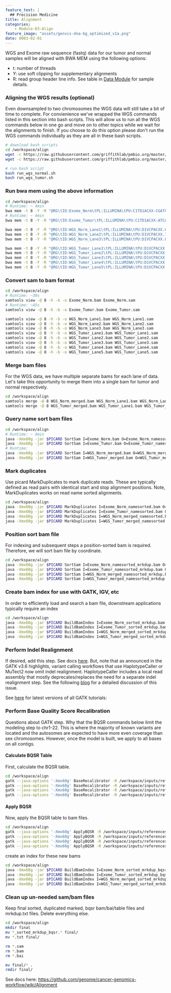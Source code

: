 ```yaml
---
feature_text: |
  ## Precision Medicine
title: Alignment
categories:
    - Module-03-Align
feature_image: "assets/genvis-dna-bg_optimized_v1a.png"
date: 0003-02-01
---
```


WGS and Exome raw sequence (fastq) data for our tumor and normal samples will be aligned with BWA MEM using the following options:

- t: number of threads
- Y: use soft clipping for supplementary alignments
- R: read group header line info. See table in [Data Module](/module-02-inputs/0002/05/01/Data/) for sample details.

### Aligning the WGS results (optional)

Even downsampled to two chromosomes the WGS data will still take a bit of time to complete. For convienience we've wrapped the WGS commands listed in this section into bash scripts. This will allow us to run all the WGS commands below in one go and move on to other topics while we wait for the alignments to finish. If you choose to do this option please don't run the WGS commands individually as they are all in these bash scripts.

```bash
# download bash scripts
cd /workspace/align
wget -c https://raw.githubusercontent.com/griffithlab/pmbio.org/master/assets/course_scripts/run_wgs_normal.sh
wget -c https://raw.githubusercontent.com/griffithlab/pmbio.org/master/assets/course_scripts/run_wgs_tumor.sh

# run bash script
bash run_wgs_normal.sh
bash run_wgs_tumor.sh
```

### Run bwa mem using the above information

```bash
cd /workspace/align
# Runtime: ~ 4min
bwa mem -t 8 -Y -R "@RG\tID:Exome_Norm\tPL:ILLUMINA\tPU:C1TD1ACXX-CGATGT.7\tLB:exome_norm_lib1\tSM:HCC1395BL_DNA" -o /workspace/align/Exome_Norm.sam /workspace/inputs/references/genome/ref_genome.fa /workspace/inputs/data/fastq/Exome_Norm/Exome_Norm_R1.fastq.gz /workspace/inputs/data/fastq/Exome_Norm/Exome_Norm_R2.fastq.gz
# Runtime: ~ 4min
bwa mem -t 8 -Y -R "@RG\tID:Exome_Tumor\tPL:ILLUMINA\tPU:C1TD1ACXX-ATCACG.7\tLB:exome_tumor_lib1\tSM:HCC1395_DNA" -o /workspace/align/Exome_Tumor.sam /workspace/inputs/references/genome/ref_genome.fa /workspace/inputs/data/fastq/Exome_Tumor/Exome_Tumor_R1.fastq.gz /workspace/inputs/data/fastq/Exome_Tumor/Exome_Tumor_R2.fastq.gz

bwa mem -t 8 -Y -R "@RG\tID:WGS_Norm_Lane1\tPL:ILLUMINA\tPU:D1VCPACXX.6\tLB:wgs_norm_lib1\tSM:HCC1395BL_DNA" -o /workspace/align/WGS_Norm_Lane1.sam /workspace/inputs/references/genome/ref_genome.fa /workspace/inputs/data/fastq/WGS_Norm/WGS_Norm_Lane1_R1.fastq.gz /workspace/inputs/data/fastq/WGS_Norm/WGS_Norm_Lane1_R2.fastq.gz
bwa mem -t 8 -Y -R "@RG\tID:WGS_Norm_Lane2\tPL:ILLUMINA\tPU:D1VCPACXX.7\tLB:wgs_norm_lib2\tSM:HCC1395BL_DNA" -o /workspace/align/WGS_Norm_Lane2.sam /workspace/inputs/references/genome/ref_genome.fa /workspace/inputs/data/fastq/WGS_Norm/WGS_Norm_Lane2_R1.fastq.gz /workspace/inputs/data/fastq/WGS_Norm/WGS_Norm_Lane2_R2.fastq.gz
bwa mem -t 8 -Y -R "@RG\tID:WGS_Norm_Lane3\tPL:ILLUMINA\tPU:D1VCPACXX.8\tLB:wgs_norm_lib3\tSM:HCC1395BL_DNA" -o /workspace/align/WGS_Norm_Lane3.sam /workspace/inputs/references/genome/ref_genome.fa /workspace/inputs/data/fastq/WGS_Norm/WGS_Norm_Lane3_R1.fastq.gz /workspace/inputs/data/fastq/WGS_Norm/WGS_Norm_Lane3_R2.fastq.gz

bwa mem -t 8 -Y -R "@RG\tID:WGS_Tumor_Lane1\tPL:ILLUMINA\tPU:D1VCPACXX.1\tLB:wgs_tumor_lib1\tSM:HCC1395_DNA" -o /workspace/align/WGS_Tumor_Lane1.sam /workspace/inputs/references/genome/ref_genome.fa /workspace/inputs/data/fastq/WGS_Tumor/WGS_Tumor_Lane1_R1.fastq.gz /workspace/inputs/data/fastq/WGS_Tumor/WGS_Tumor_Lane1_R2.fastq.gz
bwa mem -t 8 -Y -R "@RG\tID:WGS_Tumor_Lane2\tPL:ILLUMINA\tPU:D1VCPACXX.2\tLB:wgs_tumor_lib1\tSM:HCC1395_DNA" -o /workspace/align/WGS_Tumor_Lane2.sam /workspace/inputs/references/genome/ref_genome.fa /workspace/inputs/data/fastq/WGS_Tumor/WGS_Tumor_Lane2_R1.fastq.gz /workspace/inputs/data/fastq/WGS_Tumor/WGS_Tumor_Lane2_R2.fastq.gz
bwa mem -t 8 -Y -R "@RG\tID:WGS_Tumor_Lane3\tPL:ILLUMINA\tPU:D1VCPACXX.3\tLB:wgs_tumor_lib2\tSM:HCC1395_DNA" -o /workspace/align/WGS_Tumor_Lane3.sam /workspace/inputs/references/genome/ref_genome.fa /workspace/inputs/data/fastq/WGS_Tumor/WGS_Tumor_Lane3_R1.fastq.gz /workspace/inputs/data/fastq/WGS_Tumor/WGS_Tumor_Lane3_R2.fastq.gz
bwa mem -t 8 -Y -R "@RG\tID:WGS_Tumor_Lane4\tPL:ILLUMINA\tPU:D1VCPACXX.4\tLB:wgs_tumor_lib2\tSM:HCC1395_DNA" -o /workspace/align/WGS_Tumor_Lane4.sam /workspace/inputs/references/genome/ref_genome.fa /workspace/inputs/data/fastq/WGS_Tumor/WGS_Tumor_Lane4_R1.fastq.gz /workspace/inputs/data/fastq/WGS_Tumor/WGS_Tumor_Lane4_R2.fastq.gz
bwa mem -t 8 -Y -R "@RG\tID:WGS_Tumor_Lane5\tPL:ILLUMINA\tPU:D1VCPACXX.5\tLB:wgs_tumor_lib3\tSM:HCC1395_DNA" -o /workspace/align/WGS_Tumor_Lane5.sam /workspace/inputs/references/genome/ref_genome.fa /workspace/inputs/data/fastq/WGS_Tumor/WGS_Tumor_Lane5_R1.fastq.gz /workspace/inputs/data/fastq/WGS_Tumor/WGS_Tumor_Lane5_R2.fastq.gz
```

### Convert sam to bam format

```bash
cd /workspace/align
# Runtime: ~30s
samtools view -@ 8 -h -b -o Exome_Norm.bam Exome_Norm.sam
# Runtime: ~45s
samtools view -@ 8 -h -b -o Exome_Tumor.bam Exome_Tumor.sam

samtools view -@ 8 -h -b -o WGS_Norm_Lane1.bam WGS_Norm_Lane1.sam
samtools view -@ 8 -h -b -o WGS_Norm_Lane2.bam WGS_Norm_Lane2.sam
samtools view -@ 8 -h -b -o WGS_Norm_Lane3.bam WGS_Norm_Lane3.sam
samtools view -@ 8 -h -b -o WGS_Tumor_Lane1.bam WGS_Tumor_Lane1.sam
samtools view -@ 8 -h -b -o WGS_Tumor_Lane2.bam WGS_Tumor_Lane2.sam
samtools view -@ 8 -h -b -o WGS_Tumor_Lane3.bam WGS_Tumor_Lane3.sam
samtools view -@ 8 -h -b -o WGS_Tumor_Lane4.bam WGS_Tumor_Lane4.sam
samtools view -@ 8 -h -b -o WGS_Tumor_Lane5.bam WGS_Tumor_Lane5.sam
```

### Merge bam files

For the WGS data, we have multiple separate bams for each lane of data. Let's take this opportunity to merge them into a single bam for tumor and normal respectively.

```bash
cd /workspace/align
samtools merge -@ 8 WGS_Norm_merged.bam WGS_Norm_Lane1.bam WGS_Norm_Lane2.bam WGS_Norm_Lane3.bam
samtools merge -@ 8 WGS_Tumor_merged.bam WGS_Tumor_Lane1.bam WGS_Tumor_Lane2.bam WGS_Tumor_Lane3.bam WGS_Tumor_Lane4.bam WGS_Tumor_Lane5.bam
```


### Query name sort bam files

```bash
cd /workspace/align
# Runtime: ~ 4min
java -Xmx60g -jar $PICARD SortSam I=Exome_Norm.bam O=Exome_Norm_namesorted.bam SO=queryname
java -Xmx60g -jar $PICARD SortSam I=Exome_Tumor.bam O=Exome_Tumor_namesorted.bam SO=queryname
# Runtime:
java -Xmx60g -jar $PICARD SortSam I=WGS_Norm_merged.bam O=WGS_Norm_merged_namesorted.bam SO=queryname
java -Xmx60g -jar $PICARD SortSam I=WGS_Tumor_merged.bam O=WGS_Tumor_merged_namesorted.bam SO=queryname
```


### Mark duplicates

Use picard MarkDuplicates to mark duplicate reads. These are typically defined as read pairs with identical start and stop alignment positions. Note, MarkDuplicates works on read name sorted alignments.

```bash
cd /workspace/align
java -Xmx60g -jar $PICARD MarkDuplicates I=Exome_Norm_namesorted.bam O=Exome_Norm_namesorted_mrkdup.bam ASSUME_SORT_ORDER=queryname METRICS_FILE=Exome_Norm_mrkdup_metrics.txt QUIET=true COMPRESSION_LEVEL=0 VALIDATION_STRINGENCY=LENIENT
java -Xmx60g -jar $PICARD MarkDuplicates I=Exome_Tumor_namesorted.bam O=Exome_Tumor_namesorted_mrkdup.bam ASSUME_SORT_ORDER=queryname METRICS_FILE=Exome_Tumor_mrkdup_metrics.txt QUIET=true COMPRESSION_LEVEL=0 VALIDATION_STRINGENCY=LENIENT
java -Xmx60g -jar $PICARD MarkDuplicates I=WGS_Norm_merged_namesorted.bam O=WGS_Norm_merged_namesorted_mrkdup.bam ASSUME_SORT_ORDER=queryname METRICS_FILE=WGS_Norm_mrkdup_metrics.txt QUIET=true COMPRESSION_LEVEL=0 VALIDATION_STRINGENCY=LENIENT
java -Xmx60g -jar $PICARD MarkDuplicates I=WGS_Tumor_merged_namesorted.bam O=WGS_Tumor_merged_namesorted_mrkdup.bam ASSUME_SORT_ORDER=queryname METRICS_FILE=WGS_Tumor_mrkdup_metrics.txt QUIET=true COMPRESSION_LEVEL=0 VALIDATION_STRINGENCY=LENIENT
```


### Position sort bam file

For indexing and subsequent steps a position-sorted bam is required. Therefore, we will sort bam file by coordinate.

```bash
cd /workspace/align
java -Xmx60g -jar $PICARD SortSam I=Exome_Norm_namesorted_mrkdup.bam O=Exome_Norm_sorted_mrkdup.bam SO=coordinate
java -Xmx60g -jar $PICARD SortSam I=Exome_Tumor_namesorted_mrkdup.bam O=Exome_Tumor_sorted_mrkdup.bam SO=coordinate
java -Xmx60g -jar $PICARD SortSam I=WGS_Norm_merged_namesorted_mrkdup.bam O=WGS_Norm_merged_sorted_mrkdup.bam SO=coordinate
java -Xmx60g -jar $PICARD SortSam I=WGS_Tumor_merged_namesorted_mrkdup.bam O=WGS_Tumor_merged_sorted_mrkdup.bam SO=coordinate
```


### Create bam index for use with GATK, IGV, etc

In order to efficiently load and search a bam file, downstream applications typically require an index

```bash
cd /workspace/align
java -Xmx60g -jar $PICARD BuildBamIndex I=Exome_Norm_sorted_mrkdup.bam
java -Xmx60g -jar $PICARD BuildBamIndex I=Exome_Tumor_sorted_mrkdup.bam
java -Xmx60g -jar $PICARD BuildBamIndex I=WGS_Norm_merged_sorted_mrkdup.bam
java -Xmx60g -jar $PICARD BuildBamIndex I=WGS_Tumor_merged_sorted_mrkdup.bam
```


### Perform Indel Realignment

If desired, add this step. See docs [here](https://software.broadinstitute.org/gatk/documentation/article?id=7156). But, note that as announced in the GATK v3.6 highlights, variant calling workflows that use HaplotypeCaller or MuTect2 now omit indel realignment. HaplotypeCaller includes a local read assembly that mostly deprecates/replaces the need for a separate indel realignment step. See the following [blog](https://software.broadinstitute.org/gatk/blog?id=7847) for a detailed discussion of this issue.

See [here](https://drive.google.com/drive/folders/1U6Zm_tYn_3yeEgrD1bdxye4SXf5OseIt) for latest versions of all GATK tutorials:


### Perform Base Quality Score Recalibration

Questions about GATK step.
Why that the BQSR commands below limit the modeling step to chr1-22. This is where the majority of known variants are located and the autosomes are expected to have more even coverage than sex chromosomes. However, once the model is built, we apply to all bases on all contigs.


#### Calculate BQSR Table

First, calculate the BQSR table.

```bash
cd /workspace/align
gatk --java-options '-Xmx60g' BaseRecalibrator -R /workspace/inputs/references/genome/ref_genome.fa -I /workspace/align/Exome_Norm_sorted_mrkdup.bam -O /workspace/align/Exome_Norm_sorted_mrkdup_bqsr.table --known-sites /workspace/inputs/references/gatk/Homo_sapiens_assembly38.dbsnp138.vcf.gz --known-sites /workspace/inputs/references/gatk/Homo_sapiens_assembly38.known_indels.vcf.gz --known-sites /workspace/inputs/references/gatk/Mills_and_1000G_gold_standard.indels.hg38.vcf.gz --preserve-qscores-less-than 6 --disable-bam-index-caching $GATK_REGIONS
gatk --java-options '-Xmx60g' BaseRecalibrator -R /workspace/inputs/references/genome/ref_genome.fa -I /workspace/align/Exome_Tumor_sorted_mrkdup.bam -O /workspace/align/Exome_Tumor_sorted_mrkdup_bqsr.table --known-sites /workspace/inputs/references/gatk/Homo_sapiens_assembly38.dbsnp138.vcf.gz --known-sites /workspace/inputs/references/gatk/Homo_sapiens_assembly38.known_indels.vcf.gz --known-sites /workspace/inputs/references/gatk/Mills_and_1000G_gold_standard.indels.hg38.vcf.gz --preserve-qscores-less-than 6 --disable-bam-index-caching $GATK_REGIONS
gatk --java-options '-Xmx60g' BaseRecalibrator -R /workspace/inputs/references/genome/ref_genome.fa -I /workspace/align/WGS_Norm_merged_sorted_mrkdup.bam -O /workspace/align/WGS_Norm_merged_sorted_mrkdup_bqsr.table --known-sites /workspace/inputs/references/gatk/Homo_sapiens_assembly38.dbsnp138.vcf.gz --known-sites /workspace/inputs/references/gatk/Homo_sapiens_assembly38.known_indels.vcf.gz --known-sites /workspace/inputs/references/gatk/Mills_and_1000G_gold_standard.indels.hg38.vcf.gz --preserve-qscores-less-than 6 --disable-bam-index-caching $GATK_REGIONS
gatk --java-options '-Xmx60g' BaseRecalibrator -R /workspace/inputs/references/genome/ref_genome.fa -I /workspace/align/WGS_Tumor_merged_sorted_mrkdup.bam -O /workspace/align/WGS_Tumor_merged_sorted_mrkdup_bqsr.table --known-sites /workspace/inputs/references/gatk/Homo_sapiens_assembly38.dbsnp138.vcf.gz --known-sites /workspace/inputs/references/gatk/Homo_sapiens_assembly38.known_indels.vcf.gz --known-sites /workspace/inputs/references/gatk/Mills_and_1000G_gold_standard.indels.hg38.vcf.gz --preserve-qscores-less-than 6 --disable-bam-index-caching $GATK_REGIONS

```

#### Apply BQSR

Now, apply the BQSR table to bam files.

```bash
cd /workspace/align
gatk --java-options '-Xmx60g' ApplyBQSR -R /workspace/inputs/references/genome/ref_genome.fa -I /workspace/align/Exome_Norm_sorted_mrkdup.bam -O /workspace/align/Exome_Norm_sorted_mrkdup_bqsr.bam --bqsr-recal-file /workspace/align/Exome_Norm_sorted_mrkdup_bqsr.table --preserve-qscores-less-than 6 --static-quantized-quals 10 --static-quantized-quals 20 --static-quantized-quals 30
gatk --java-options '-Xmx60g' ApplyBQSR -R /workspace/inputs/references/genome/ref_genome.fa -I /workspace/align/Exome_Tumor_sorted_mrkdup.bam -O /workspace/align/Exome_Tumor_sorted_mrkdup_bqsr.bam --bqsr-recal-file /workspace/align/Exome_Tumor_sorted_mrkdup_bqsr.table --preserve-qscores-less-than 6 --static-quantized-quals 10 --static-quantized-quals 20 --static-quantized-quals 30
gatk --java-options '-Xmx60g' ApplyBQSR -R /workspace/inputs/references/genome/ref_genome.fa -I /workspace/align/WGS_Norm_merged_sorted_mrkdup.bam -O /workspace/align/WGS_Norm_merged_sorted_mrkdup_bqsr.bam --bqsr-recal-file /workspace/align/WGS_Norm_merged_sorted_mrkdup_bqsr.table --preserve-qscores-less-than 6 --static-quantized-quals 10 --static-quantized-quals 20 --static-quantized-quals 30
gatk --java-options '-Xmx60g' ApplyBQSR -R /workspace/inputs/references/genome/ref_genome.fa -I /workspace/align/WGS_Tumor_merged_sorted_mrkdup.bam -O /workspace/align/WGS_Tumor_merged_sorted_mrkdup_bqsr.bam --bqsr-recal-file /workspace/align/WGS_Tumor_merged_sorted_mrkdup_bqsr.table --preserve-qscores-less-than 6 --static-quantized-quals 10 --static-quantized-quals 20 --static-quantized-quals 30
```

create an index for these new bams

```bash
cd /workspace/align
java -Xmx60g -jar $PICARD BuildBamIndex I=Exome_Norm_sorted_mrkdup_bqsr.bam
java -Xmx60g -jar $PICARD BuildBamIndex I=Exome_Tumor_sorted_mrkdup_bqsr.bam
java -Xmx60g -jar $PICARD BuildBamIndex I=WGS_Norm_merged_sorted_mrkdup_bqsr.bam
java -Xmx60g -jar $PICARD BuildBamIndex I=WGS_Tumor_merged_sorted_mrkdup_bqsr.bam
```

### Clean up un-needed sam/bam files

Keep final sorted, duplicated marked, bqsr bam/bai/table files and mrkdup.txt files. Delete everything else.

```bash
cd /workspace/align
mkdir final
mv *_sorted_mrkdup_bqsr.* final/
mv *.txt final/

rm *.sam
rm *.bam
rm *.bai

mv final/* .
rmdir final/

```

See docs here: https://github.com/genome/cancer-genomics-workflow/wiki/Alignment
